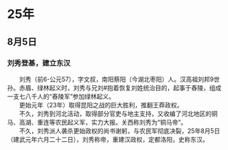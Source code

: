 # 25年
## 8月5日
### 刘秀登基，建立东汉
　　刘秀（前6-公元57），字文叔，南阳蔡阳（今湖北枣阳）人。汉高祖刘邦9世孙。赤眉、绿林起义时，刘秀与兄刘#抱着恢复刘姓统治目的，起事于舂陵，组成一支七八千人的“舂陵军”参加绿林起义。<br>　　更始元年（23年）取得昆阳之战的巨大胜利，推翻王莽政权。<br>　　不久，刘秀到河北活动，取得部分官吏与地主支持，又收编了河北地区的铜马、高湖、重连等农民起义军，实力大报。关西称刘秀为“铜马帝”。<br>　　不久，刘秀派人袭杀更始政权的尚书谢躬，与农民军彻底决裂，25年8月5日（建武元年六月二十二日），刘秀称帝，重建汉政权，定都洛阳，史称东汉。
<comment/>